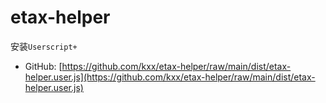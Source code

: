 # etax-helper

安装`Userscript+`
- GitHub: [https://github.com/kxx/etax-helper/raw/main/dist/etax-helper.user.js](https://github.com/kxx/etax-helper/raw/main/dist/etax-helper.user.js)
